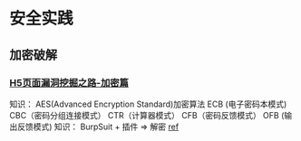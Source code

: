 # 安全实践

## 加密破解

### [H5页面漏洞挖掘之路-加密篇](https://www.anquanke.com/post/id/211562)

知识： AES(Advanced Encryption Standard)加密算法
ECB (电子密码本模式)
CBC（密码分组连接模式）
CTR（计算器模式）
CFB（密码反馈模式）
OFB (输出反馈模式)
知识： BurpSuit + 插件 => 解密 [ref](sec.test.pentest.burpsuite.md)